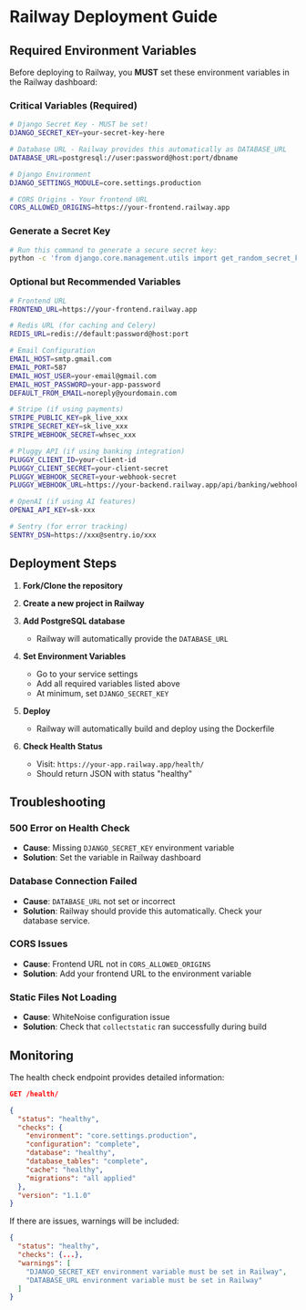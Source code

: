 # Railway Deployment Guide

## Required Environment Variables

Before deploying to Railway, you **MUST** set these environment variables in the Railway dashboard:

### Critical Variables (Required)
```bash
# Django Secret Key - MUST be set!
DJANGO_SECRET_KEY=your-secret-key-here

# Database URL - Railway provides this automatically as DATABASE_URL
DATABASE_URL=postgresql://user:password@host:port/dbname

# Django Environment
DJANGO_SETTINGS_MODULE=core.settings.production

# CORS Origins - Your frontend URL
CORS_ALLOWED_ORIGINS=https://your-frontend.railway.app
```

### Generate a Secret Key
```bash
# Run this command to generate a secure secret key:
python -c 'from django.core.management.utils import get_random_secret_key; print(get_random_secret_key())'
```

### Optional but Recommended Variables
```bash
# Frontend URL
FRONTEND_URL=https://your-frontend.railway.app

# Redis URL (for caching and Celery)
REDIS_URL=redis://default:password@host:port

# Email Configuration
EMAIL_HOST=smtp.gmail.com
EMAIL_PORT=587
EMAIL_HOST_USER=your-email@gmail.com
EMAIL_HOST_PASSWORD=your-app-password
DEFAULT_FROM_EMAIL=noreply@yourdomain.com

# Stripe (if using payments)
STRIPE_PUBLIC_KEY=pk_live_xxx
STRIPE_SECRET_KEY=sk_live_xxx
STRIPE_WEBHOOK_SECRET=whsec_xxx

# Pluggy API (if using banking integration)
PLUGGY_CLIENT_ID=your-client-id
PLUGGY_CLIENT_SECRET=your-client-secret
PLUGGY_WEBHOOK_SECRET=your-webhook-secret
PLUGGY_WEBHOOK_URL=https://your-backend.railway.app/api/banking/webhooks/pluggy/

# OpenAI (if using AI features)
OPENAI_API_KEY=sk-xxx

# Sentry (for error tracking)
SENTRY_DSN=https://xxx@sentry.io/xxx
```

## Deployment Steps

1. **Fork/Clone the repository**

2. **Create a new project in Railway**

3. **Add PostgreSQL database**
   - Railway will automatically provide the `DATABASE_URL`

4. **Set Environment Variables**
   - Go to your service settings
   - Add all required variables listed above
   - At minimum, set `DJANGO_SECRET_KEY`

5. **Deploy**
   - Railway will automatically build and deploy using the Dockerfile

6. **Check Health Status**
   - Visit: `https://your-app.railway.app/health/`
   - Should return JSON with status "healthy"

## Troubleshooting

### 500 Error on Health Check
- **Cause**: Missing `DJANGO_SECRET_KEY` environment variable
- **Solution**: Set the variable in Railway dashboard

### Database Connection Failed
- **Cause**: `DATABASE_URL` not set or incorrect
- **Solution**: Railway should provide this automatically. Check your database service.

### CORS Issues
- **Cause**: Frontend URL not in `CORS_ALLOWED_ORIGINS`
- **Solution**: Add your frontend URL to the environment variable

### Static Files Not Loading
- **Cause**: WhiteNoise configuration issue
- **Solution**: Check that `collectstatic` ran successfully during build

## Monitoring

The health check endpoint provides detailed information:
```json
GET /health/

{
  "status": "healthy",
  "checks": {
    "environment": "core.settings.production",
    "configuration": "complete",
    "database": "healthy",
    "database_tables": "complete",
    "cache": "healthy",
    "migrations": "all applied"
  },
  "version": "1.1.0"
}
```

If there are issues, warnings will be included:
```json
{
  "status": "healthy",
  "checks": {...},
  "warnings": [
    "DJANGO_SECRET_KEY environment variable must be set in Railway",
    "DATABASE_URL environment variable must be set in Railway"
  ]
}
```